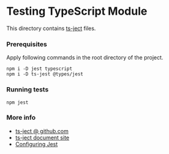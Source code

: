 Testing TypeScript Module
=========================

This directory
contains [ts-ject](https://github.com/kulshekhar/ts-jest) files.

### Prerequisites

Apply following commands in the root directory of the project.
```Shell
npm i -D jest typescript
npm i -D ts-jest @types/jest
```

### Running tests
```Shell
npm jest
```

### More info
- [ts-ject @ github.com](https://github.com/kulshekhar/ts-jest)
- [ts-ject document site](https://kulshekhar.github.io/ts-jest/)
- [Configuring Jest](https://jestjs.io/docs/en/22.x/configuration)
